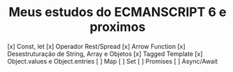 <h1 align="center">Meus estudos do ECMANSCRIPT 6 e proximos</h1> 

[x] Const, let
[x] Operador Rest/Spread
[x] Arrow Function
[x] Desestruturação de String, Array e Objetos
[x] Tagged Template
[x] Object.values e Object.entries
[ ] Map
[ ] Set
[ ] Promises
[ ] Async/Await
